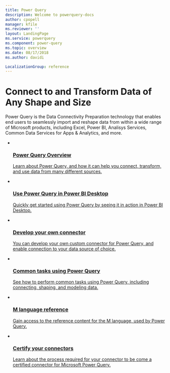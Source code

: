 ```yaml
---
title: Power Query 
description: Welcome to powerquery-docs
author: cpopell
manager: kfile
ms.reviewer: ''
layout: LandingPage
ms.service: powerquery
ms.component: power-query
ms.topic: overview
ms.date: 08/17/2018
ms.author: davidi

LocalizationGroup: reference
---
```


# Connect to and Transform Data of Any Shape and Size

Power Query is the Data Connectivity Preparation technology that enables end users to seamlessly import and reshape data from within a wide range of Microsoft products, including Excel, Power BI, Analisys Services, Common Data Services for Apps & Analytics, and more.

<ul class="cardsA panelContent">
    <li>
        <a href="power-query-what-is-power-query.md">
            <div class="cardSize">
                <div class="cardPadding">
                    <div class="card">
                        <div class="cardImageOuter">
                            <div class="cardImage"> 
                                <img src="https://docs.microsoft.com/media/common/i_article.svg" alt="" />
                            </div>
                        </div>
                        <div class="cardText">
                            <h3>Power Query Overview</h3>
                            <p>Learn about Power Query, and how it can help you connect, transform, and use data from many different sources.</p>
                        </div>
                    </div>
                </div>
            </div>
        </a>
    </li>
    <li>
        <a href="power-query-quickstart-using-power-bi.md">
            <div class="cardSize">
                <div class="cardPadding">
                    <div class="card">
                        <div class="cardImageOuter">
                            <div class="cardImage"> 
                                <img src="https://docs.microsoft.com/media/common/i_get-started.svg" alt="" />
                            </div>
                        </div>
                        <div class="cardText">
                            <h3>Use Power Query in Power BI Desktop</h3>
                            <p>Quickly get started using Power Query by seeing it in action in Power BI Desktop.</p>
                        </div>
                    </div>
                </div>
            </div>
        </a>
    </li>
    <li>
        <a href="CreatingFirstConnector.md">
            <div class="cardSize">
                <div class="cardPadding">
                    <div class="card">
                        <div class="cardImageOuter">
                            <div class="cardImage"> 
                                <img src="https://docs.microsoft.com/media/common/i_code-automate.svg" alt="" />
                            </div>
                        </div>
                        <div class="cardText">
                            <h3>Develop your own connector</h3>
                            <p>You can develop your own custom connector for Power Query, and enable connection to your data source of choice.</p>
                        </div>
                    </div>
                </div>
            </div>
        </a>
    </li>
    <li>
        <a href="power-query-tutorial-shape-combine.md">
            <div class="cardSize">
                <div class="cardPadding">
                    <div class="card">
                        <div class="cardImageOuter">
                            <div class="cardImage"> 
                                <img src="https://docs.microsoft.com/media/common/i_tasks.svg" alt="" />
                            </div>
                        </div>
                        <div class="cardText">
                            <h3>Common tasks using Power Query</h3>
                            <p>See how to perform common tasks using Power Query, including connecting, shaping, and modeling data.</p>
                        </div>
                    </div>
                </div>
            </div>
        </a>
    </li>
    <li>
        <a href="https://msdn.microsoft.com/query-bi/m/power-query-m-reference">
            <div class="cardSize">
                <div class="cardPadding">
                    <div class="card">
                        <div class="cardImageOuter">
                            <div class="cardImage"> 
                                <img src="https://docs.microsoft.com/media/common/i_article.svg" alt="" />
                            </div>
                        </div>
                        <div class="cardText">
                            <h3>M language reference</h3>
                            <p>Gain access to the reference content for the M language, used by Power Query.</p>
                        </div>
                    </div>
                </div>
            </div>
        </a>
    </li>
    <li>
        <a href="CreatingFirstConnector.md">
            <div class="cardSize">
                <div class="cardPadding">
                    <div class="card">
                        <div class="cardImageOuter">
                            <div class="cardImage"> 
                                <img src="https://docs.microsoft.com/media/common/i_code-quality.svg" alt="" />
                            </div>
                        </div>
                        <div class="cardText">
                            <h3>Certify your connectors</h3>
                            <p>Learn about the process required for your connector to be come a certified connector for Microsoft Power Query.</p>
                        </div>
                    </div>
                </div>
            </div>
        </a>
    </li>
</ul>
